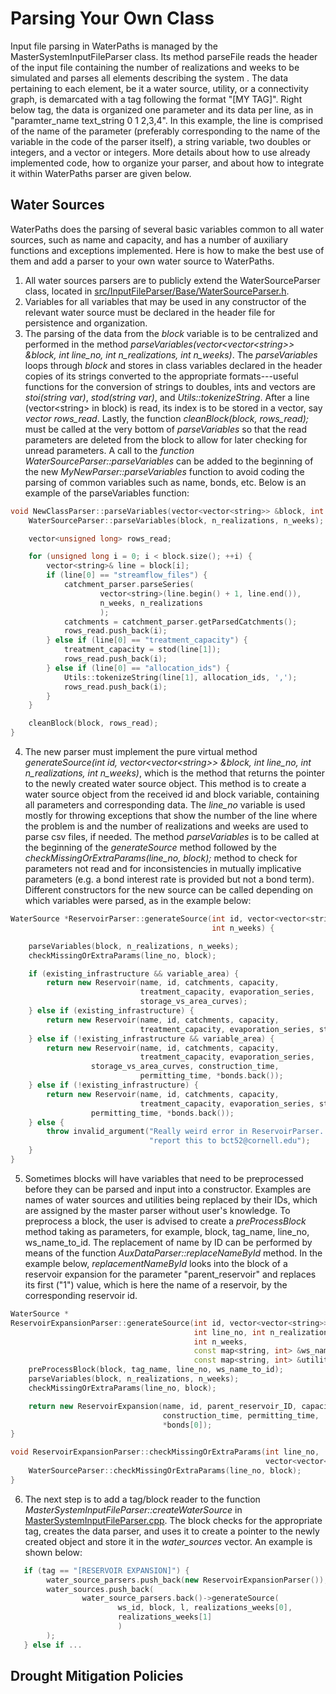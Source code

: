 # Parsing Your Own Class

Input file parsing in WaterPaths is managed by the MasterSystemInputFileParser class. Its method parseFile reads the header of the input file containing the number of realizations and weeks to be simulated and parses all elements describing the system . The data pertaining to each element, be it a water source, utility, or a connectivity graph, is demarcated with a tag following the format "\[MY TAG\]". Right below tag, the data is organized one parameter and its data per line, as in "paramter_name text_string 0 1 2,3,4". In this example, the line is comprised of the name of the parameter (preferably corresponding to the name of the variable in the code of the parser itself), a string variable, two doubles or integers, and a vector or integers. More details about how to use already implemented code, how to organize your parser, and about how to integrate it within WaterPaths parser are given below.  

## Water Sources

WaterPaths does the parsing of several basic variables common to all water sources, such as name and capacity, and has a number of auxiliary functions and exceptions implemented. Here is how to make the best use of them and add a parser to your own water source to WaterPaths.

1.  All water sources parsers are to publicly extend the WaterSourceParser class, located in [src/InputFileParser/Base/WaterSourceParser.h](https://github.com/bernardoct/WaterPaths/tree/inputFileParser/src/InputFileParser/Base). 
2. Variables for all variables that may be used in any constructor of the relevant water source must be declared in the header file for persistence and organization.
3. The parsing of the data from the *block* variable is to be centralized and performed in the method *parseVariables(vector\<vector\<string\>\> &block, int line_no, int n_realizations, int n_weeks)*. The *parseVariables* loops through *block* and stores in class variables declared in the header copies of its strings converted to the appropriate formats---useful functions for the conversion of strings to doubles, ints and vectors are *stoi(string var)*, *stod(string var)*, and *Utils::tokenizeString*. After a line (vector\<string\> in block) is read, its index is to be stored in a vector, say *vector<unsigned long> rows_read*. Lastly, the function *cleanBlock(block, rows_read);* must be called at the very bottom of *parseVariables* so that the read parameters are deleted from the block to allow for later checking for unread parameters. A call to the *function WaterSourceParser::parseVariables* can be added to the beginning of the new *MyNewParser::parseVariables* function to avoid coding the parsing of common variables such as name, bonds, etc. Below is an example of the parseVariables function:

```cpp
void NewClassParser::parseVariables(vector<vector<string>> &block, int n_realizations, int n_weeks) {
    WaterSourceParser::parseVariables(block, n_realizations, n_weeks);

    vector<unsigned long> rows_read;

    for (unsigned long i = 0; i < block.size(); ++i) {
        vector<string>& line = block[i];
        if (line[0] == "streamflow_files") {
            catchment_parser.parseSeries(
                    vector<string>(line.begin() + 1, line.end()),
                    n_weeks, n_realizations
                    );
            catchments = catchment_parser.getParsedCatchments();
            rows_read.push_back(i);
        } else if (line[0] == "treatment_capacity") {
            treatment_capacity = stod(line[1]);
            rows_read.push_back(i);
        } else if (line[0] == "allocation_ids") {
            Utils::tokenizeString(line[1], allocation_ids, ',');
            rows_read.push_back(i); 
        }
    }

    cleanBlock(block, rows_read);
}
```

4. The new parser must implement the pure virtual method *generateSource(int id, vector\<vector\<string\>\> &block, int line_no, int n_realizations, int n_weeks)*, which is the method that returns the pointer to the newly created water source object. This method is to create a water source object from the received id and block variable, containing all parameters and corresponding data. The *line_no* variable is used mostly for throwing exceptions that show the number of the line where the problem is and the number of realizations and weeks are used to parse csv files, if needed. The method *parseVariables* is to be called at the beginning of the *generateSource* method followed by the *checkMissingOrExtraParams(line_no, block);* method to check for parameters not read and for inconsistencies in mutually implicative parameters (e.g. a bond interest rate is provided but not a bond term). Different constructors for the new source can be called depending on which variables were parsed, as in the example below:

```cpp
WaterSource *ReservoirParser::generateSource(int id, vector<vector<string>> &block, int line_no, int n_realizations,
                                             int n_weeks) {

    parseVariables(block, n_realizations, n_weeks);
    checkMissingOrExtraParams(line_no, block);

    if (existing_infrastructure && variable_area) {
        return new Reservoir(name, id, catchments, capacity,
                             treatment_capacity, evaporation_series,
                             storage_vs_area_curves);
    } else if (existing_infrastructure) {
        return new Reservoir(name, id, catchments, capacity,
                             treatment_capacity, evaporation_series, storage_area);
    } else if (!existing_infrastructure && variable_area) {
        return new Reservoir(name, id, catchments, capacity,
                             treatment_capacity, evaporation_series,
                  storage_vs_area_curves, construction_time,
                             permitting_time, *bonds.back());
    } else if (!existing_infrastructure) {
        return new Reservoir(name, id, catchments, capacity,
                             treatment_capacity, evaporation_series, storage_area, construction_time,
                  permitting_time, *bonds.back());
    } else {
        throw invalid_argument("Really weird error in ReservoirParser. Please "
                               "report this to bct52@cornell.edu");
    }
}
```
5. Sometimes blocks will have variables that need to be preprocessed before they can be parsed and input into a constructor. Examples are names of water sources and utilities being replaced by their IDs, which are assigned by the master parser without user's knowledge. To preprocess a block, the user is advised to create a *preProcessBlock* method taking as parameters, for example, block, tag_name, line_no, ws_name_to_id. The replacement of name by ID can be performed by means of the function *AuxDataParser::replaceNameById* method. In the example below, *replacementNameById* looks into the block of a reservoir expansion for the parameter "parent_reservoir" and replaces its first ("1") value, which is here the name of a reservoir, by the corresponding reservoir id. 
```cpp
WaterSource *
ReservoirExpansionParser::generateSource(int id, vector<vector<string>> &block,
                                         int line_no, int n_realizations,
                                         int n_weeks,
                                         const map<string, int> &ws_name_to_id,
                                         const map<string, int> &utility_name_to_id) {
    preProcessBlock(block, tag_name, line_no, ws_name_to_id);
    parseVariables(block, n_realizations, n_weeks);
    checkMissingOrExtraParams(line_no, block);

    return new ReservoirExpansion(name, id, parent_reservoir_ID, capacity,
                                  construction_time, permitting_time,
                                  *bonds[0]);
}

void ReservoirExpansionParser::checkMissingOrExtraParams(int line_no,
                                                         vector<vector<string>> &block) {
    WaterSourceParser::checkMissingOrExtraParams(line_no, block);
}
```
6. The next step is to add a tag/block reader to the function *MasterSystemInputFileParser::createWaterSource* in [MasterSystemInputFileParser.cpp](https://github.com/bernardoct/WaterPaths/blob/inputFileParser/src/InputFileParser/MasterSystemInputFileParser.cpp). The block checks for the appropriate tag, creates the data parser, and uses it to create a pointer to the newly created object and store it in the *water_sources* vector. An example is shown below:
```cpp
   if (tag == "[RESERVOIR EXPANSION]") {
        water_source_parsers.push_back(new ReservoirExpansionParser());
        water_sources.push_back(
                water_source_parsers.back()->generateSource(
                        ws_id, block, l, realizations_weeks[0],
                        realizations_weeks[1]
                        )
        );
   } else if ...
```

## Drought Mitigation Policies


